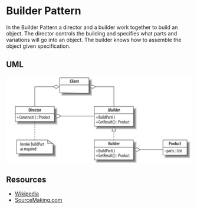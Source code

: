# Builder Pattern

In the Builder Pattern a director and a builder work together to build an object.
The director controls the building and specifies what parts and variations will go into an object.
The builder knows how to assemble the object given specification.

## UML

![Alt text](../../uml/builder.jpg)

## Resources

- [Wikipedia](http://en.wikipedia.org/wiki/Builder_pattern)
- [SourceMaking.com](https://sourcemaking.com/design_patterns/builder)
